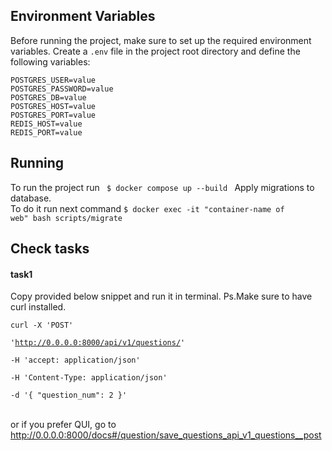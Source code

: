 ## Environment Variables

Before running the project, make sure to set up the required environment variables. Create a `.env` file in the project root directory and define the following variables:

```plaintext
POSTGRES_USER=value  
POSTGRES_PASSWORD=value  
POSTGRES_DB=value  
POSTGRES_HOST=value  
POSTGRES_PORT=value  
REDIS_HOST=value  
REDIS_PORT=value  
```
## Running

To run the project run 
<code> $ docker compose up --build </code>
Apply migrations to database.  
To do it run next command
<code>$ docker exec -it "container-name of web" bash scripts/migrate </code>


## Check tasks 
#### task1
Copy provided below snippet and run it in terminal. Ps.Make sure to have curl installed.
<code>  
curl -X 'POST' \
  'http://0.0.0.0:8000/api/v1/questions/' \
  -H 'accept: application/json' \
  -H 'Content-Type: application/json' \
  -d '{
  "question_num": 2
}'  
</code>  
or if you prefer QUI, go to http://0.0.0.0:8000/docs#/question/save_questions_api_v1_questions__post
